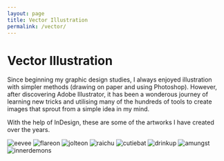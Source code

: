 ```yaml
---
layout: page
title: Vector Illustration
permalink: /vector/
---
```


# Vector Illustration

Since beginning my graphic design studies, I always enjoyed illustration with simpler methods (drawing on paper and using Photoshop). However, after discovering Adobe Illustrator, it has been a wonderous journey of learning new tricks and utilising many of the hundreds of tools to create images that sprout from a simple idea in my mind. 

With the help of InDesign, these are some of the artworks I have created over the years.

![eevee](/img/projects/vector/EEVEE%20POSTER.png)
![flareon](/img/projects/vector/FLAREON%20POSTER.png)
![jolteon](/img/projects/vector/JOLTEON%20POSTER.png)
![raichu](/img/projects/vector/RAICHU%20POSTER.png)
![cutiebat](/img/projects/vector/CUTIE%20BAT2.png)
![drinkup](/img/projects/vector/Drink%20Up%20Cat%20Illustration%20GIT.png)
![amungst](/img/projects/vector/z5.jpg)
![innerdemons](/img/projects/vector/Inner%20Demons%20Art%20C01.png)
